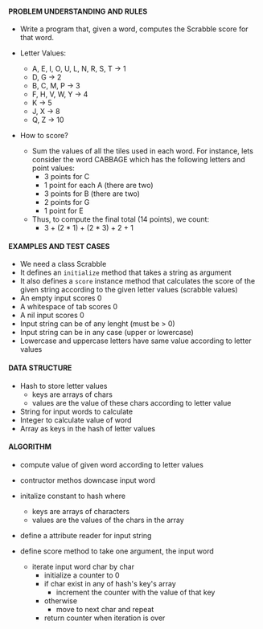 #### PROBLEM UNDERSTANDING AND RULES
- Write a program that, given a word, computes the Scrabble score for that word.

- Letter Values:
  - A, E, I, O, U, L, N, R, S, T ->	1
  - D, G	-> 2
  - B, C, M, P -> 3
  - F, H, V, W, Y	-> 4
  - K	-> 5
  - J, X	-> 8
  - Q, Z	-> 10

- How to score?
  - Sum the values of all the tiles used in each word. For instance, lets consider the word CABBAGE which has the following letters and point values:
    - 3 points for C
    - 1 point for each A (there are two)
    - 3 points for B (there are two)
    - 2 points for G
    - 1 point for E 
  - Thus, to compute the final total (14 points), we count:
    - 3 + (2 * 1) + (2 * 3) + 2 + 1


#### EXAMPLES AND TEST CASES
- We need a class Scrabble
- It defines an `initialize` method that takes a string as argument
- It also defines a `score` instance method that calculates the score of the given string according to the given letter values (scrabble values)
- An empty input scores 0
- A whitespace of tab scores 0
- A nil input scores 0
- Input string can be of any lenght (must be > 0)
- Input string can be in any case (upper or lowercase)
- Lowercase and uppercase letters have same value according to letter values

#### DATA STRUCTURE
- Hash to store letter values
  - keys are arrays of chars
  - values are the value of these chars according to letter value
- String for input words to calculate
- Integer to calculate value of word
- Array as keys in the hash of letter values

#### ALGORITHM
- compute value of given word according to letter values

- contructor methos downcase input word
- initalize constant to hash where
  - keys are arrays of characters
  - values are the values of the chars in the array 

- define a attribute reader for input string
- define score method to take one argument, the input word
  - iterate input word char by char
    - initialize a counter to 0 
    - if char exist in any of hash's key's array
      - increment the counter with the value of that key
    - otherwise
      - move to next char and repeat
    - return counter when iteration is over
